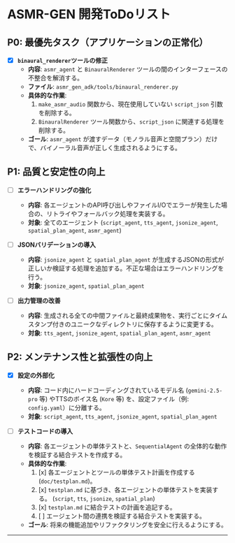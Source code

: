 # ASMR-GEN 開発ToDoリスト

## P0: 最優先タスク（アプリケーションの正常化）

- [x] **`binaural_renderer`ツールの修正**
    - **内容**: `asmr_agent` と `BinauralRenderer` ツールの間のインターフェースの不整合を解消する。
    - **ファイル**: `asmr_gen_adk/tools/binaural_renderer.py`
    - **具体的な作業**:
        1. `make_asmr_audio` 関数から、現在使用していない `script_json` 引数を削除する。
        2. `BinauralRenderer` ツール関数から、`script_json` に関連する処理を削除する。
    - **ゴール**: `asmr_agent` が渡すデータ（モノラル音声と空間プラン）だけで、バイノーラル音声が正しく生成されるようにする。

## P1: 品質と安定性の向上

- [ ] **エラーハンドリングの強化**
    - **内容**: 各エージェントのAPI呼び出しやファイルI/Oでエラーが発生した場合の、リトライやフォールバック処理を実装する。
    - **対象**: 全てのエージェント (`script_agent`, `tts_agent`, `jsonize_agent`, `spatial_plan_agent`, `asmr_agent`)

- [ ] **JSONバリデーションの導入**
    - **内容**: `jsonize_agent` と `spatial_plan_agent` が生成するJSONの形式が正しいか検証する処理を追加する。不正な場合はエラーハンドリングを行う。
    - **対象**: `jsonize_agent`, `spatial_plan_agent`

- [ ] **出力管理の改善**
    - **内容**: 生成される全ての中間ファイルと最終成果物を、実行ごとにタイムスタンプ付きのユニークなディレクトリに保存するように変更する。
    - **対象**: `tts_agent`, `jsonize_agent`, `spatial_plan_agent`, `asmr_agent`

## P2: メンテナンス性と拡張性の向上

- [x] **設定の外部化**
    - **内容**: コード内にハードコーディングされているモデル名 (`gemini-2.5-pro` 等) やTTSのボイス名 (`Kore` 等) を、設定ファイル（例: `config.yaml`）に分離する。
    - **対象**: `script_agent`, `tts_agent`, `jsonize_agent`, `spatial_plan_agent`

- [ ] **テストコードの導入**
    - **内容**: 各エージェントの単体テストと、`SequentialAgent` の全体的な動作を検証する結合テストを作成する。
    - **具体的な作業**:
        1. [x] 各エージェントとツールの単体テスト計画を作成する (`doc/testplan.md`)。
        2. [x] `testplan.md` に基づき、各エージェントの単体テストを実装する。 (`script`, `tts`, `jsonize`, `spatial_plan`)
        3. [x] `testplan.md` に結合テストの計画を追記する。
        4. [ ] エージェント間の連携を検証する結合テストを実装する。
    - **ゴール**: 将来の機能追加やリファクタリングを安全に行えるようにする。

---
